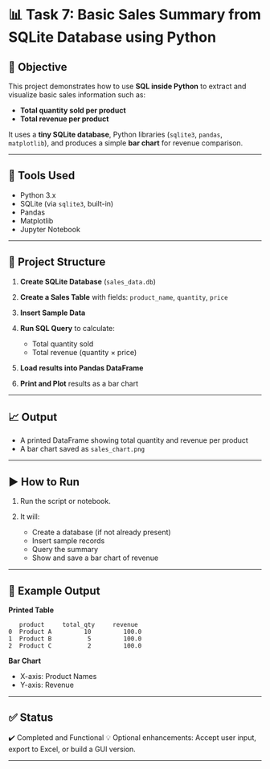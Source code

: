 # 📊 Task 7: Basic Sales Summary from SQLite Database using Python

## 🧾 Objective

This project demonstrates how to use **SQL inside Python** to extract and visualize basic sales information such as:

* **Total quantity sold per product**
* **Total revenue per product**

It uses a **tiny SQLite database**, Python libraries (`sqlite3`, `pandas`, `matplotlib`), and produces a simple **bar chart** for revenue comparison.

---

## 🧰 Tools Used

* Python 3.x
* SQLite (via `sqlite3`, built-in)
* Pandas
* Matplotlib
* Jupyter Notebook
---

## 📂 Project Structure

1. **Create SQLite Database** (`sales_data.db`)
2. **Create a Sales Table** with fields: `product_name`, `quantity`, `price`
3. **Insert Sample Data**
4. **Run SQL Query** to calculate:

   * Total quantity sold
   * Total revenue (quantity × price)
5. **Load results into Pandas DataFrame**
6. **Print and Plot** results as a bar chart

---

## 📈 Output

* A printed DataFrame showing total quantity and revenue per product
* A bar chart saved as `sales_chart.png`

---

## ▶️ How to Run

1. Run the script or notebook.
2. It will:

   * Create a database (if not already present)
   * Insert sample records
   * Query the summary
   * Show and save a bar chart of revenue

---

## 📸 Example Output

**Printed Table**

```
   product     total_qty     revenue
0  Product A         10         100.0
1  Product B          5         100.0
2  Product C          2         100.0
```

**Bar Chart**

* X-axis: Product Names
* Y-axis: Revenue

---

## ✅ Status

✔️ Completed and Functional
💡 Optional enhancements: Accept user input, export to Excel, or build a GUI version.

---
